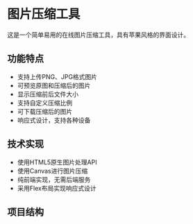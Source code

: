 # 图片压缩工具

这是一个简单易用的在线图片压缩工具，具有苹果风格的界面设计。

## 功能特点

- 支持上传PNG、JPG格式图片
- 可预览原图和压缩后的图片
- 显示压缩前后文件大小
- 支持自定义压缩比例
- 可下载压缩后的图片
- 响应式设计，支持各种设备

## 技术实现

- 使用HTML5原生图片处理API
- 使用Canvas进行图片压缩
- 纯前端实现，无需后端服务
- 采用Flex布局实现响应式设计

## 项目结构 